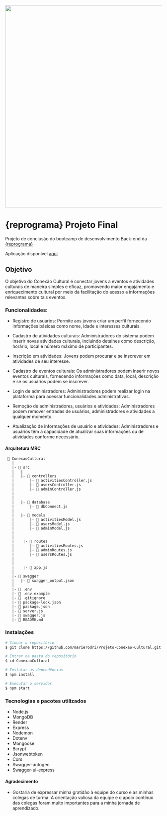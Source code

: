 <h1 align="center">
  <img src= "https://i.postimg.cc/fyFktG6J/Captura-de-Tela-5.png" width="650px"/>
</h1>

#  {reprograma} Projeto Final 
Projeto de conclusão do bootcamp de desenvolvimento Back-end da [{reprograma}](https://reprograma.com.br/)

<p align="center">

Aplicação disponível [aqui](https://conexao-cultural.onrender.com/minha-rota-de-documentacao/) 
<p>



## Objetivo

O objetivo do Conexão Cultural é conectar jovens a eventos e atividades culturais de maneira simples e eficaz, promovendo maior engajamento e enriquecimento cultural por meio da facilitação do acesso a informações relevantes sobre tais eventos.




### Funcionalidades:

- Registro de usuários: Permite aos jovens criar um perfil fornecendo informações básicas como nome, idade e interesses culturais.

- Cadastro de atividades culturais: Administradores do sistema podem inserir novas atividades culturais, incluindo detalhes como descrição, horário, local e número máximo de participantes.

- Inscrição em atividades: Jovens podem procurar e se inscrever em atividades de seu interesse.

- Cadastro de eventos culturais: Os administradores podem inserir novos eventos culturais, fornecendo informações como data, local, descrição e se os usuários podem se inscrever.

- Login de administradores: Administradores podem realizar login na plataforma para acessar funcionalidades administrativas.

- Remoção de administradores, usuários e atividades: Administradores podem remover entradas de usuários, administradores e atividades a qualquer momento.

- Atualização de informações de usuário e atividades: Administradores e usuários têm a capacidade de atualizar suas informações ou de atividades conforme necessário.




#### Arquitetura MRC
```
 📁 ConexaoCultural
   |
   |- 📁 src
   |   |
   |   |- 📁 controllers
   |       |- 📑 activitiesController.js
   |       |- 📑 usersController.js
   |       |- 📑 adminController.js
   |     
   |
   |   |- 📁 database
   |       |- 📑 dbConnect.js
   |
   |   |- 📁 models
   |       |- 📑 activitiesModel.js
   |       |- 📑 usersModel.js
   |       |- 📑 adminModel.js
   |       
   |
   |    |- 📁 routes
   |       |- 📑 activitiesRoutes.js 
   |       |- 📑 adminRoutes.js   
   |       |- 📑 usersRoutes.js
   |       
   |
   |    |- 📑 app.js
   |
   |- 📁 swagger
   |   |- 📑 swagger_output.json
   |
   |- 📑 .env
   |- 📑 .env.example
   |- 📑 .gitignore
   |- 📑 package-lock.json
   |- 📑 package.json
   |- 📑 server.js
   |- 📑 swagger.js
   |- 📑 README.md
   ```





### Instalações

```bash
# Clonar o repositório
$ git clone https://github.com/marierodri/Projeto-Conexao-Cultural.git

# Entrar na pasta do repositório
$ cd ConexaoCultural

# Instalar as dependências
$ npm install

# Executar o servidor
$ npm start 

```



### Tecnologias e pacotes utilizados
- Node.js
- MongoDB
- Render
- Express
- Nodemon
- Dotenv
- Mongoose
- Bcrypt
- Jsonwebtoken
- Cors
- Swagger-autogen
- Swagger-ui-express



#### Agradecimento 
- Gostaria de expressar minha gratidão à equipe do curso e as minhas colegas de turma. A orientação valiosa da equipe e o apoio contínuo das colegas foram muito importantes para a minha jornada de aprendizado.
